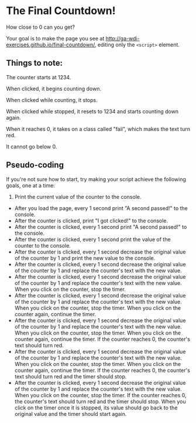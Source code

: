 # The Final Countdown!

How close to 0 can you get?

Your goal is to make the page you see at http://ga-wdi-exercises.github.io/final-countdown/, editing only the `<script>` element.

## Things to note:

The counter starts at 1234.

When clicked, it begins counting down.

When clicked while counting, it stops.

When clicked while stopped, it resets to 1234 and starts counting down again.

When it reaches 0, it takes on a class called "fail", which makes the text turn red.

It cannot go below 0.

## Pseudo-coding


If you're not sure how to start, try making your script achieve the following goals, one at a time:

1. Print the current value of the counter to the console.
- After you load the page, every 1 second print "A second passed!" to the console.
- After the counter is clicked, print "I got clicked!" to the console.
- After the counter is clicked, every 1 second print "A second passed!" to the console.
- After the counter is clicked, every 1 second print the value of the counter to the console.
- After the counter is clicked, every 1 second decrease the original value of the counter by 1 and print the new value to the console.
- After the counter is clicked, every 1 second decrease the original value of the counter by 1 and replace the counter's text with the new value.
- After the counter is clicked, every 1 second decrease the original value of the counter by 1 and replace the counter's text with the new value. When you click on the counter, stop the timer.
- After the counter is clicked, every 1 second decrease the original value of the counter by 1 and replace the counter's text with the new value. When you click on the counter, stop the timer. When you click on the counter again, continue the timer.
- After the counter is clicked, every 1 second decrease the original value of the counter by 1 and replace the counter's text with the new value. When you click on the counter, stop the timer. When you click on the counter again, continue the timer. If the counter reaches 0, the counter's text should turn red.
- After the counter is clicked, every 1 second decrease the original value of the counter by 1 and replace the counter's text with the new value. When you click on the counter, stop the timer. When you click on the counter again, continue the timer. If the counter reaches 0, the counter's text should turn red and the timer should stop.
- After the counter is clicked, every 1 second decrease the original value of the counter by 1 and replace the counter's text with the new value. When you click on the counter, stop the timer. If the counter reaches 0, the counter's text should turn red and the timer should stop. When you click on the timer once it is stopped, its value should go back to the original value and the timer should start again.
